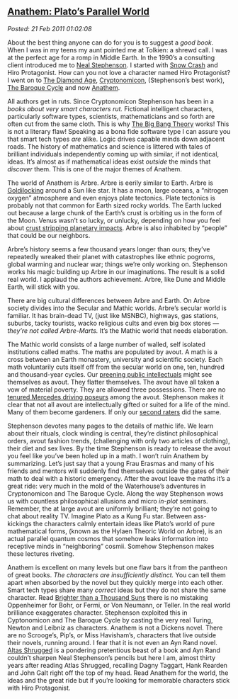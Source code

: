  
[Anathem: Plato’s Parallel World](https://bakerjd99.wordpress.com/2011/02/20/anathem-platos-parallel-world/)
-----------------------------------------------------------------------------------------------------------

*Posted: 21 Feb 2011 01:02:08*

About the best thing anyone can do for you is to suggest a *good book.*
When I was in my teens my aunt pointed me at Tolkien: a shrewd call. I
was at the perfect age for a romp in Middle Earth. In the 1990’s a
consulting client introduced me to [Neal
Stephenson](https://www.nealstephenson.com/). I started with [Snow
Crash](https://www.amazon.com/Snow-Crash-Bantam-Spectra-Book/dp/0553380958)
and Hiro Protagonist. How can you not love a character named Hiro
Protagonist? I went on to [The Diamond
Age](https://www.amazon.com/Diamond-Age-Neal-Stephenson/dp/0553573314),
[Cryptonomicon](https://www.amazon.com/Cryptonomicon-Neal-Stephenson/dp/0380973464),
(Stephenson’s best work), [The Baroque
Cycle](https://en.wikipedia.org/wiki/The\_Baroque\_Cycle) and now
[Anathem](https://www.amazon.com/Anathem-Neal-Stephenson/dp/0061474096).

All authors get in ruts. Since Cryptonomicon Stephenson has been in a
*books about very smart characters rut.* Fictional intelligent
characters, particularly software types, scientists, mathematicians and
so forth are often cut from the same cloth. This is why [The Big Bang
Theory](https://www.cbs.com/primetime/big\_bang\_theory/) works! This is
not a literary flaw! Speaking as a bona fide software type I can assure
you that smart tech types *are* alike. Logic drives capable minds down
adjacent roads. The history of mathematics and science is littered with
tales of brilliant individuals independently coming up with similar, if
not identical, ideas. It’s almost as if mathematical ideas exist
*outside* the minds that *discover* them. This is one of the major
themes of Anathem.

The world of Anathem is Arbre. Arbre is eerily similar to Earth. Arbre
is [Goldilocking](https://en.wikipedia.org/wiki/Habitable\_zone) around a
Sun like star. It has a moon, large oceans, a “nitrogen oxygen”
atmosphere and even enjoys plate tectonics. Plate tectonics is probably
not that common for Earth sized rocky worlds. The Earth lucked out
because a large chunk of the Earth’s crust is orbiting us in the form of
the Moon. Venus wasn’t so lucky, or unlucky, depending on how you feel
about [crust stripping planetary
impacts](https://www.lpl.arizona.edu/outreach/origin/). Arbre is also
inhabited by “people” that could be our neighbors.

Arbre’s history seems a few thousand years longer than ours; they’ve
repeatedly wreaked their planet with catastrophes like ethnic pogroms,
global warming and nuclear war; things we’re only working on. Stephenson
works his magic building up Arbre in our imaginations. The result is a
solid real world. I applaud the authors achievement. Arbre, like Dune
and Middle Earth, will stick with you.

There are big cultural differences between Arbre and Earth. On Arbre
society divides into the Secular and Mathic worlds. Arbre’s secular
world is familiar. It has brain-dead TV, (just like MSNBC), highways,
gas stations, suburbs, tacky tourists, wacko religious cults and even
big box stores — *they’re not called Arbre-Marts.* It’s the Mathic world
that needs elaboration.

The Mathic world consists of a large number of walled, self isolated
institutions called maths. The maths are populated by avout. A math is a
cross between an Earth monastery, university and scientific society.
Each math voluntarily cuts itself off from the secular world on one,
ten, hundred and thousand-year cycles. Our [preening public
intellectuals](https://en.wikipedia.org/wiki/Paul\_Krugman) might see
themselves as avout. They flatter themselves. The avout have all taken a
vow of material poverty. They are allowed three possessions. There are
no [tenured Mercedes driving
poseurs](https://www.canadafreepress.com/index.php/article/32367) among
the avout. Stephenson makes it clear that not all avout are
intellectually gifted or suited for a life of the mind. Many of them
become gardeners. If only our [second raters](https://www.algore.com/)
did the same.

Stephenson devotes many pages to the details of mathic life. We learn
about their rituals, clock winding is central, they’re distinct
philosophical orders, avout fashion trends, (challenging with only two
articles of clothing), their diet and sex lives. By the time Stephenson
is ready to release the avout you feel like you’ve been holed up in a
math. I won’t ruin Anathem by summarizing. Let’s just say that a young
Frau Erasmas and many of his friends and mentors will suddenly find
themselves outside the gates of their math to deal with a historic
emergency. After the avout leave the maths it’s a great ride: very much
in the mold of the Waterhouse’s adventures in Cryptonomicon and The
Baroque Cycle. Along the way Stephenson wows us with countless
philosophical allusions and micro *in-plot* seminars. Remember, the at
large avout are uniformly brilliant; they’re not going to chat about
reality TV. Imagine Plato as a Kung Fu star. Between ass-kickings the
characters calmly entertain ideas like Plato’s world of pure
mathematical forms, (known as the Hylaen Theoric World on Arbre), is an
actual parallel quantum cosmos that somehow leaks information into
receptive minds in “neighboring” cosmii. Somehow Stephenson makes these
lectures riveting.

Anathem is excellent on many levels but one flaw bars it from the
pantheon of great books. *The characters are insufficiently distinct.*
You can tell them apart when absorbed by the novel but they quickly
merge into each other. Smart tech types share many *correct* ideas but
they do not share the same character. Read [Brighter than a Thousand
Suns](https://www.amazon.com/Brighter-than-Thousand-Suns-Scientists/dp/0156141507)
there is no mistaking Oppenheimer for Bohr, or Fermi, or Von Neumann, or
Teller. In the real world brilliance exaggerates character. Stephenson
exploited this in Cyptonomicon and The Baroque Cycle by casting the very
real Turing, Newton and Leibniz as characters. Anathem is not a Dickens
novel. There are no Scrooge’s, Pip’s, or Miss Havisham’s, characters
that live outside their novels, running around. I fear that it is not
even an Ayn Rand novel. [Altas
Shrugged](https://www.amazon.com/Atlas-Shrugged-Ayn-Rand/dp/0451191145)
is a pondering pretentious beast of a book and Ayn Rand couldn’t sharpen
Neal Stephenson’s pencils but here I am, almost thirty years after
reading Atlas Shrugged, recalling Dagny Taggart, Hank Rearden and John
Galt right off the top of my head. Read Anathem for the world, the ideas
and the great ride but if you’re looking for memorable characters stick
with Hiro Protagonist.
